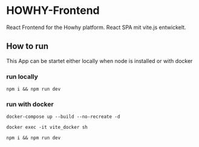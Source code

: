 # HOWHY-Frontend
React Frontend for the Howhy platform. React SPA mit vite.js entwickelt.

## How to run
This App can be startet either locally when node is installed or with docker

### run locally

`npm i && npm run dev`

### run with docker

`docker-compose up --build --no-recreate -d`

`docker exec -it vite_docker sh`

`npm i && npm run dev`
